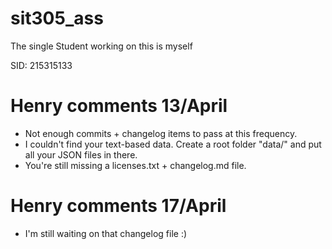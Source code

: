 # sit305_ass

The single Student working on this is myself

SID: 215315133

# Henry comments 13/April
- Not enough commits + changelog items to pass at this frequency.
- I couldn't find your text-based data. Create a root folder "data/" and put all your JSON files in there.
- You're still missing a licenses.txt + changelog.md file.

# Henry comments 17/April
- I'm still waiting on that changelog file :)
